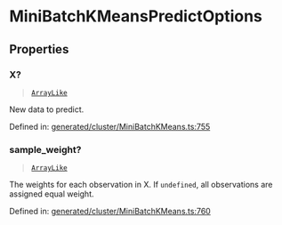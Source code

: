 # MiniBatchKMeansPredictOptions

## Properties

### X?

> [`ArrayLike`](../types/ArrayLike.md)

New data to predict.

Defined in:  [generated/cluster/MiniBatchKMeans.ts:755](https://github.com/transitive-bullshit/scikit-learn-ts/blob/92ab806/packages/sklearn/src/generated/cluster/MiniBatchKMeans.ts#L755)

### sample\_weight?

> [`ArrayLike`](../types/ArrayLike.md)

The weights for each observation in X. If `undefined`, all observations are assigned equal weight.

Defined in:  [generated/cluster/MiniBatchKMeans.ts:760](https://github.com/transitive-bullshit/scikit-learn-ts/blob/92ab806/packages/sklearn/src/generated/cluster/MiniBatchKMeans.ts#L760)
